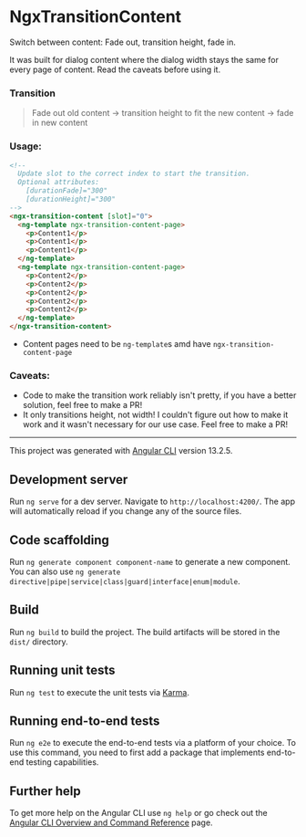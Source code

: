 # NgxTransitionContent

Switch between content: Fade out, transition height, fade in.

It was built for dialog content where the dialog width stays the same for every page of content.
Read the caveats before using it.

### Transition

> Fade out old content -> transition height to fit the new content -> fade in new content

### Usage:

```html
<!--
  Update slot to the correct index to start the transition.
  Optional attributes:
    [durationFade]="300"
    [durationHeight]="300"
-->
<ngx-transition-content [slot]="0">
  <ng-template ngx-transition-content-page>
    <p>Content1</p>
    <p>Content1</p>
    <p>Content1</p>
  </ng-template>
  <ng-template ngx-transition-content-page>
    <p>Content2</p>
    <p>Content2</p>
    <p>Content2</p>
    <p>Content2</p>
    <p>Content2</p>
  </ng-template>
</ngx-transition-content>
```

- Content pages need to be `ng-template`s amd have `ngx-transition-content-page`

### Caveats:

- Code to make the transition work reliably isn't pretty, if you have a better solution, feel free to make a PR!
- It only transitions height, not width! I couldn't figure out how to make it work and it wasn't necessary for our use case. Feel free to make a PR!

---

This project was generated with [Angular CLI](https://github.com/angular/angular-cli) version 13.2.5.

## Development server

Run `ng serve` for a dev server. Navigate to `http://localhost:4200/`. The app will automatically reload if you change any of the source files.

## Code scaffolding

Run `ng generate component component-name` to generate a new component. You can also use `ng generate directive|pipe|service|class|guard|interface|enum|module`.

## Build

Run `ng build` to build the project. The build artifacts will be stored in the `dist/` directory.

## Running unit tests

Run `ng test` to execute the unit tests via [Karma](https://karma-runner.github.io).

## Running end-to-end tests

Run `ng e2e` to execute the end-to-end tests via a platform of your choice. To use this command, you need to first add a package that implements end-to-end testing capabilities.

## Further help

To get more help on the Angular CLI use `ng help` or go check out the [Angular CLI Overview and Command Reference](https://angular.io/cli) page.
